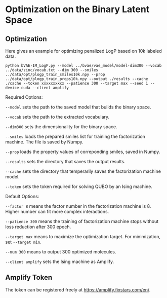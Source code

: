 # Optimization on the Binary  Latent Space

## Optimization

Here gives an example for optimizing penalized LogP based on 10k labeled data.

```
python bVAE-IM_LogP.py --model ../bvae/vae_model/model-dim300 --vocab ../data/zinc/vocab.txt --dim 300 --smiles ../data/opt/plogp_train_smiles10k.npy --prop ../data/opt/plogp_train_props10k.npy --output ./results --cache ./cache --token xxxxxxxxxx --patience 300 --target max --seed 1 --device cuda --client amplify
```

Required Options:

`--model` sets the path to the saved model that builds the binary space.

`--vocab` sets the path to the extracted vocabulary.

`--dim300` sets the dimensionality for the binary space.

`--smiles` loads the prepared smiles list for training the factorization machine. The file is saved by Numpy.

`--prop` loads the property values of correponding smiles, saved in Numpy.

`--results` sets the directory that saves the output results.

`--cache` sets the directory that temperarily saves the factorization machine model.

`--token` sets the token required for solving QUBO by an Ising machine.

Default Options:

`--factor 8` means the factor number in the factorization machine is 8. Higher number can fit more complex interactions.

`--patience 300` means the training of factorization machine stops without loss reduction after 300 epoch.

`--target max` means to maximize the optimization target. For minimization, set `--target min`.

`--num 300` means to output 300 optimized molecules.

`--client amplify` sets the Ising machine as Amplify.

## Amplify Token

The token can be registered freely at https://amplify.fixstars.com/en/.
